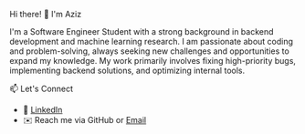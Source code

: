Hi there! 👋 I'm Aziz 

I'm a Software Engineer Student with a strong background in backend development and machine learning research. I am passionate about coding and problem-solving, always seeking new challenges and opportunities to expand my knowledge. My work primarily involves fixing high-priority bugs, implementing backend solutions, and optimizing internal tools.


📫 Let's Connect
- 💼 [LinkedIn](https://www.linkedin.com/in/aziz-dev)  
- ✉️ Reach me via GitHub or [Email](mailto:jradaziz9@gmail.com)  



